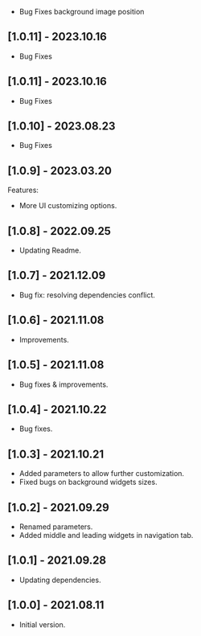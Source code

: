 * Bug Fixes background image position

## [1.0.11] - 2023.10.16

* Bug Fixes

## [1.0.11] - 2023.10.16

* Bug Fixes

## [1.0.10] - 2023.08.23

* Bug Fixes

## [1.0.9] - 2023.03.20

Features:
* More UI customizing options.

## [1.0.8] - 2022.09.25

* Updating Readme.
 
## [1.0.7] - 2021.12.09

* Bug fix: resolving dependencies conflict.

## [1.0.6] - 2021.11.08

* Improvements.

## [1.0.5] - 2021.11.08

* Bug fixes & improvements.

## [1.0.4] - 2021.10.22

* Bug fixes.

## [1.0.3] - 2021.10.21

* Added parameters to allow further customization.
* Fixed bugs on background widgets sizes.

## [1.0.2] - 2021.09.29

* Renamed parameters.
* Added middle and leading widgets in navigation tab.

## [1.0.1] - 2021.09.28

* Updating dependencies.

## [1.0.0] - 2021.08.11

* Initial version.
